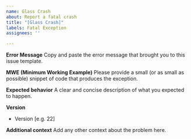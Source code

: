 ```yaml
---
name: Glass Crash
about: Report a fatal crash
title: "[Glass Crash]"
labels: Fatal Exception
assignees: ''

---
```


**Error Message**
Copy and paste the error message that brought you to this issue template.

**MWE (Minimum Working Example)**
Please provide a small (or as small as possible) snippet of code that produces the exception.

**Expected behavior**
A clear and concise description of what you expected to happen.

**Version**
 - Version [e.g. 22]

**Additional context**
Add any other context about the problem here.
